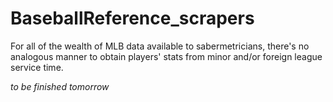 # BaseballReference_scrapers

For all of the wealth of MLB data available to sabermetricians, there's no analogous manner to obtain players' stats from minor and/or foreign league service time.

<i> to be finished tomorrow
